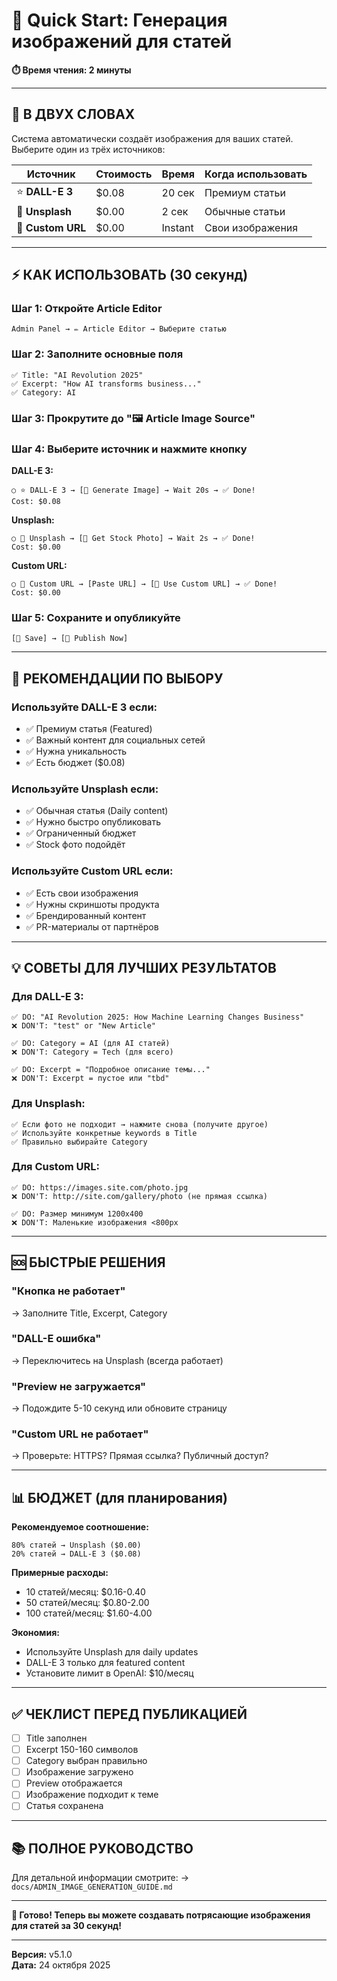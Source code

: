 # 🚀 Quick Start: Генерация изображений для статей

**⏱️ Время чтения: 2 минуты**

---

## 🎯 В ДВУХ СЛОВАХ

Система автоматически создаёт изображения для ваших статей. Выберите один из трёх источников:

| Источник | Стоимость | Время | Когда использовать |
|----------|-----------|-------|-------------------|
| ⭐ **DALL-E 3** | $0.08 | 20 сек | Премиум статьи |
| 📸 **Unsplash** | $0.00 | 2 сек | Обычные статьи |
| 🔗 **Custom URL** | $0.00 | Instant | Свои изображения |

---

## ⚡ КАК ИСПОЛЬЗОВАТЬ (30 секунд)

### Шаг 1: Откройте Article Editor
```
Admin Panel → ✏️ Article Editor → Выберите статью
```

### Шаг 2: Заполните основные поля
```
✅ Title: "AI Revolution 2025"
✅ Excerpt: "How AI transforms business..."
✅ Category: AI
```

### Шаг 3: Прокрутите до "🖼️ Article Image Source"

### Шаг 4: Выберите источник и нажмите кнопку

**DALL-E 3:**
```
○ ⭐ DALL-E 3 → [🎨 Generate Image] → Wait 20s → ✅ Done!
Cost: $0.08
```

**Unsplash:**
```
○ 📸 Unsplash → [🎨 Get Stock Photo] → Wait 2s → ✅ Done!
Cost: $0.00
```

**Custom URL:**
```
○ 🔗 Custom URL → [Paste URL] → [🎨 Use Custom URL] → ✅ Done!
Cost: $0.00
```

### Шаг 5: Сохраните и опубликуйте
```
[💾 Save] → [🚀 Publish Now]
```

---

## 🎯 РЕКОМЕНДАЦИИ ПО ВЫБОРУ

### Используйте DALL-E 3 если:
- ✅ Премиум статья (Featured)
- ✅ Важный контент для социальных сетей
- ✅ Нужна уникальность
- ✅ Есть бюджет ($0.08)

### Используйте Unsplash если:
- ✅ Обычная статья (Daily content)
- ✅ Нужно быстро опубликовать
- ✅ Ограниченный бюджет
- ✅ Stock фото подойдёт

### Используйте Custom URL если:
- ✅ Есть свои изображения
- ✅ Нужны скриншоты продукта
- ✅ Брендированный контент
- ✅ PR-материалы от партнёров

---

## 💡 СОВЕТЫ ДЛЯ ЛУЧШИХ РЕЗУЛЬТАТОВ

### Для DALL-E 3:
```
✅ DO: "AI Revolution 2025: How Machine Learning Changes Business"
❌ DON'T: "test" or "New Article"

✅ DO: Category = AI (для AI статей)
❌ DON'T: Category = Tech (для всего)

✅ DO: Excerpt = "Подробное описание темы..."
❌ DON'T: Excerpt = пустое или "tbd"
```

### Для Unsplash:
```
✅ Если фото не подходит → нажмите снова (получите другое)
✅ Используйте конкретные keywords в Title
✅ Правильно выбирайте Category
```

### Для Custom URL:
```
✅ DO: https://images.site.com/photo.jpg
❌ DON'T: http://site.com/gallery/photo (не прямая ссылка)

✅ DO: Размер минимум 1200x400
❌ DON'T: Маленькие изображения <800px
```

---

## 🆘 БЫСТРЫЕ РЕШЕНИЯ

### "Кнопка не работает"
→ Заполните Title, Excerpt, Category

### "DALL-E ошибка"
→ Переключитесь на Unsplash (всегда работает)

### "Preview не загружается"
→ Подождите 5-10 секунд или обновите страницу

### "Custom URL не работает"
→ Проверьте: HTTPS? Прямая ссылка? Публичный доступ?

---

## 📊 БЮДЖЕТ (для планирования)

**Рекомендуемое соотношение:**

```
80% статей → Unsplash ($0.00)
20% статей → DALL-E 3 ($0.08)
```

**Примерные расходы:**

- 10 статей/месяц: $0.16-0.40
- 50 статей/месяц: $0.80-2.00  
- 100 статей/месяц: $1.60-4.00

**Экономия:**
- Используйте Unsplash для daily updates
- DALL-E 3 только для featured content
- Установите лимит в OpenAI: $10/месяц

---

## ✅ ЧЕКЛИСТ ПЕРЕД ПУБЛИКАЦИЕЙ

- [ ] Title заполнен
- [ ] Excerpt 150-160 символов
- [ ] Category выбран правильно
- [ ] Изображение загружено
- [ ] Preview отображается
- [ ] Изображение подходит к теме
- [ ] Статья сохранена

---

## 📚 ПОЛНОЕ РУКОВОДСТВО

Для детальной информации смотрите:
→ `docs/ADMIN_IMAGE_GENERATION_GUIDE.md`

---

**🎉 Готово! Теперь вы можете создавать потрясающие изображения для статей за 30 секунд!**

---

**Версия:** v5.1.0  
**Дата:** 24 октября 2025


